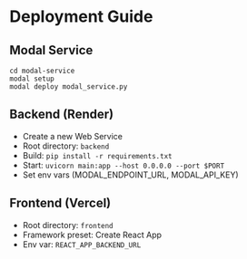 # Deployment Guide

## Modal Service
```
cd modal-service
modal setup
modal deploy modal_service.py
```

## Backend (Render)
- Create a new Web Service
- Root directory: `backend`
- Build: `pip install -r requirements.txt`
- Start: `uvicorn main:app --host 0.0.0.0 --port $PORT`
- Set env vars (MODAL_ENDPOINT_URL, MODAL_API_KEY)

## Frontend (Vercel)
- Root directory: `frontend`
- Framework preset: Create React App
- Env var: `REACT_APP_BACKEND_URL`
